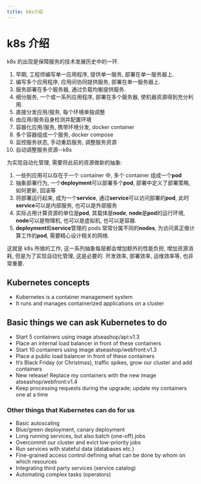 ```yaml
---
title: k8s介绍
---
```


# k8s 介绍

k8s 的出现是保障服务的技术发展历史中的一环.

1. 早期, 工程师编写单一应用程序, 提供单一服务, 部署在单一服务器上.
1. 编写多个应用程序, 应用间协同提供服务, 部署在单一服务器上.
1. 服务部署在多个服务器, 通过负载均衡提供服务.
1. 细分服务, 一个或一系列应用程序, 部署在多个服务器, 使机器资源得到充分利用.
1. 直接分发应用/服务, 每个环境单独调整
1. 由应用/服务自身检测并配置环境
1. 容器化应用/服务, 携带环境分发, docker container
1. 多个容器组成一个服务, docker compose
1. 监控服务状态, 手动重启服务, 调整服务资源
1. 自动调整服务资源--k8s

为实现自动化管理, 需要将此前的资源做新的抽象:

1. 一些列应用可以存在于一个 container 中, 多个 container 组成一个**pod**
1. 抽象部署行为, 一个**deployment**可以部署多个**pod**, 部署中定义了部署策略, 如何更新, 回滚等
1. 将部署运行起来, 成为一个**service**, 通过**service**可以访问部署的**pod**, 此时**service**可以是内部服务, 也可以是外部服务
1. 实际占用计算资源的单位是**pod**, 其载体是**node**, **node**是**pod**的运行环境, **node**可以是物理机, 也可以是虚拟机, 也可以是容器.
1. **deployment**和**service**管理的 pods 常常分属不同的**nodes**, 为访问真正做计算工作的**pod**, 需要精心设计相关的网络.

这就是 k8s 所做的工作, 这一系列抽象每层都会增加额外的性能负担, 增加资源消耗, 但是为了实现自动化管理, 这是必要的. 开发效率, 部署效率, 运维效率等, 也非常重要.

## Kubernetes concepts

- Kubernetes is a container management system
- It runs and manages containerized applications on a cluster

## Basic things we can ask Kubernetes to do

- Start 5 containers using image atseashop/api:v1.3
- Place an internal load balancer in front of these containers
- Start 10 containers using image atseashop/webfront:v1.3
- Place a public load balancer in front of these containers
- It’s Black Friday (or Christmas), traffic spikes, grow our cluster and add containers
- New release! Replace my containers with the new image atseashop/webfront:v1.4
- Keep processing requests during the upgrade; update my containers one at a time

### Other things that Kubernetes can do for us

- Basic autoscaling
- Blue/green deployment, canary deployment
- Long running services, but also batch (one-off) jobs
- Overcommit our cluster and evict low-priority jobs
- Run services with stateful data (databases etc.)
- Fine-grained access control defining what can be done by whom on which resources
- Integrating third party services (service catalog)
- Automating complex tasks (operators)
